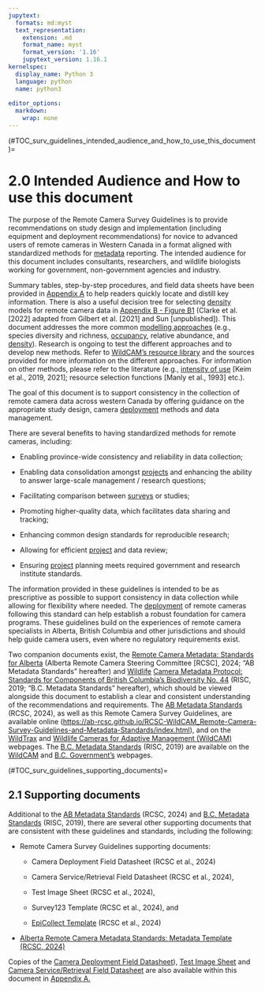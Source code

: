 ```yaml
---
jupytext:
  formats: md:myst
  text_representation:
    extension: .md
    format_name: myst
    format_version: '1.16'
    jupytext_version: 1.16.1
kernelspec:
  display_name: Python 3
  language: python
  name: python3
  
editor_options: 
  markdown: 
    wrap: none
---
```

(#TOC_surv_guidelines_intended_audience_and_how_to_use_this_document)=
# 2.0 Intended Audience and How to use this document

The purpose of the Remote Camera Survey Guidelines is to provide recommendations on study design and implementation (including equipment and deployment recommendations) for novice to advanced users of remote cameras in Western Canada in a format aligned with standardized methods for [metadata](/3_glossary/3_Glossary.md#metadata) reporting. The intended audience for this document includes consultants, researchers, and wildlife biologists working for government, non-government agencies and industry.

Summary tables, step-by-step procedures, and field data sheets have been provided in [Appendix A](/1_survey-guidelines/1_10.2_AppendixA-Field-Datasheets.md#TOC_surv_guidelines_appendix_a_field_datasheets) to help readers quickly locate and distill key information. There is also a useful decision tree for selecting [density](/3_glossary/3_Glossary.md#density) models for remote camera data in [Appendix B - Figure B1](/1_survey-guidelines/1_11.0_AppendixB-FigureB1.md/#TOC_surv_guidelines_appendix_b) (Clarke et al. [2022] adapted from Gilbert et al. [2021] and Sun [unpublished]). This document addresses the more common [modelling approaches](/3_glossary/3_Glossary.md#mods_modelling_approach) (e.g., species diversity and richness, [occupancy](/3_glossary/3_Glossary.md#occupancy), relative abundance, and [density](/3_glossary/3_Glossary.md#density)). Research is ongoing to test the different approaches and to develop new methods. Refer to [WildCAM’s resource library](https://wildcams.ca/library/camera-trapping-papers-directory/) and the sources provided for more information on the different approaches. For information on other methods, please refer to the literature (e.g., [intensity of use](/3_glossary/3_Glossary.md#intensity_of_use) [Keim et al., 2019, 2021]; resource selection functions [Manly et al., 1993] etc.).

The goal of this document is to support consistency in the collection of remote camera data across western Canada by offering guidance on the appropriate study design, camera [deployment](/3_glossary/3_Glossary.md#deployment) methods and data management.

There are several benefits to having standardized methods for remote cameras, including:

-   Enabling province-wide consistency and reliability in data collection;

-   Enabling data consolidation amongst [projects](/3_glossary/3_Glossary.md#project) and enhancing the ability to answer large-scale management / research questions;

-   Facilitating comparison between [surveys](/3_glossary/3_Glossary.md#survey) or studies;

-   Promoting higher-quality data, which facilitates data sharing and tracking;

-   Enhancing common design standards for reproducible research;

-   Allowing for efficient [project](/3_glossary/3_Glossary.md#project) and data review;

-   Ensuring [project](/3_glossary/3_Glossary.md#project) planning meets required government and research institute standards.

The information provided in these guidelines is intended to be as prescriptive as possible to support consistency in data collection while allowing for flexibility where needed. The [deployment](/3_glossary/3_Glossary.md#deployment) of remote cameras following this standard can help establish a robust foundation for camera programs. These guidelines build on the experiences of remote camera specialists in Alberta, British Columbia and other jurisdictions and should help guide camera users, even where no regulatory requirements exist.

Two companion documents exist, the [Remote Camera Metadata: Standards for Alberta](https://ab-rcsc.github.io/RCSC-WildCAM_Remote-Camera-Survey-Guidelines-and-Metadata-Standards/2_metadata-standards/2_0.1_Citation-and-Info.html) (Alberta Remote Camera Steering Committee [RCSC], 2024; “AB Metadata Standards” hereafter) and [Wildlife](https://www2.gov.bc.ca/assets/gov/environment/natural-resource-stewardship/nr-laws-policy/risc/wcmp_v1.pdf) [Camera Metadata Protocol: Standards for Components of British Columbia’s Biodiversity No. 44](https://www2.gov.bc.ca/assets/gov/environment/natural-resource-stewardship/nr-laws-policy/risc/wcmp_v1.pdf) (RISC, 2019; “B.C. Metadata Standards” hereafter), which should be viewed alongside this document to establish a clear and consistent understanding of the recommendations and requirements. The [AB Metadata Standards](https://ab-rcsc.github.io/RCSC-WildCAM_Remote-Camera-Survey-Guidelines-and-Metadata-Standards/2_metadata-standards/2_0.1_Citation-and-Info.html) (RCSC, 2024), as well as this Remote Camera Survey Guidelines, are available online (https://ab-rcsc.github.io/RCSC-WildCAM_Remote-Camera-Survey-Guidelines-and-Metadata-Standards/index.html), and on the [WildTrax](https://www.wildtrax.ca/home/resources/methods-and-protocols.html) and [Wildlife Cameras for Adaptive Management (WildCAM)](https://wildcams.ca/library/other-organizations-protocols/) webpages. The [B.C. Metadata Standards](https://www2.gov.bc.ca/assets/gov/environment/natural-resource-stewardship/nr-laws-policy/risc/wcmp_v1.pdf) (RISC, 2019) are available on the [WildCAM](https://wildcams.ca/library/other-organizations-protocols) and [B.C. Government’s](https://www2.gov.bc.ca/gov/content/environment/natural-resource-stewardship/laws-policies-standards-guidance/inventory-standards/terrestrial-ecosystems-biodiversity) webpages.

(#TOC_surv_guidelines_supporting_documents)=

## 2.1 Supporting documents

Additional to the [AB Metadata Standards](https://ab-rcsc.github.io/RCSC-WildCAM_Remote-Camera-Survey-Guidelines-and-Metadata-Standards/2_metadata-standards/2_0.1_Citation-and-Info.html) (RCSC, 2024) and [B.C. Metadata Standards](https://www2.gov.bc.ca/assets/gov/environment/natural-resource-stewardship/nr-laws-policy/risc/wcmp_v1.pdf) (RISC, 2019), there are several other supporting documents that are consistent with these guidelines and standards, including the following:

-   Remote Camera Survey Guidelines supporting documents:

    -   Camera Deployment Field Datasheet (RCSC et al., 2024)
    
    -   Camera Service/Retrieval Field Datasheet (RCSC et al., 2024),
    
    -   Test Image Sheet (RCSC et al., 2024),
    
    -   Survey123 Template (RCSC et al., 2024), and
    
    -   [EpiCollect Template](https://five.epicollect.net/project/rcsc-and-wildcam-remote-camera-survey-guidelines) (RCSC et al., 2024)

-   [Alberta Remote Camera Metadata Standards: Metadata Template (RCSC, 2024)](/index.md#FILES_surv_guidelines_datasheet_deployment)

Copies of the [Camera Deployment Field Datasheet](/1_survey-guidelines/1_10.2_AppendixA-Field-Datasheets.md#FILES_surv_guidelines_datasheet_deployment)), [Test Image Sheet](/1_survey-guidelines/1_10.2_AppendixA-Field-Datasheets.md#datasheet_test_image_sheet) and [Camera Service/Retrieval Field Datasheet](/1_survey-guidelines/1_10.2_AppendixA-Field-Datasheets.md#datasheet_service_retrieval) are also available within this document in [Appendix A.](/1_survey-guidelines/1_10.2_AppendixA-Field-Datasheets.md#TOC_surv_guidelines_appendix_a_field_datasheets)
